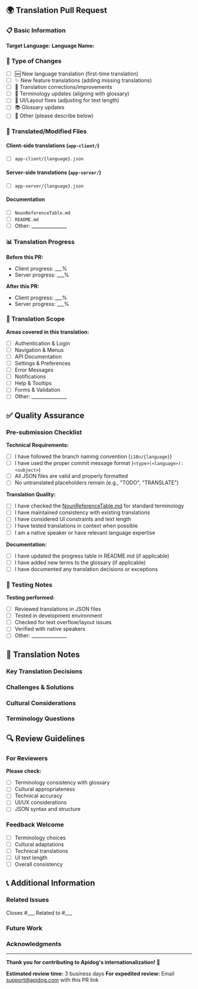 ## 🌍 Translation Pull Request

### 📋 Basic Information

**Target Language:** <!-- e.g., ja-JP, es-ES, fr-FR -->
**Language Name:** <!-- e.g., Japanese, Spanish, French -->

### 🔄 Type of Changes
<!-- Select all that apply by putting an 'x' in the brackets -->
- [ ] 🆕 New language translation (first-time translation)
- [ ] ✨ New feature translations (adding missing translations)
- [ ] 🔧 Translation corrections/improvements
- [ ] 📝 Terminology updates (aligning with glossary)
- [ ] 🎨 UI/Layout fixes (adjusting for text length)
- [ ] 📚 Glossary updates
- [ ] 🔗 Other (please describe below)

### 📁 Translated/Modified Files
<!-- List all files that were translated or modified -->
#### Client-side translations (`app-client/`)
- [ ] `app-client/{language}.json`

#### Server-side translations (`app-server/`)
- [ ] `app-server/{language}.json`

#### Documentation
- [ ] `NounReferenceTable.md`
- [ ] `README.md`
- [ ] Other: _______________

### 📊 Translation Progress
**Before this PR:**
- Client progress: ___%
- Server progress: ___%

**After this PR:**
- Client progress: ___%
- Server progress: ___%

### 🎯 Translation Scope
<!-- Describe what sections/features were translated -->
**Areas covered in this translation:**
- [ ] Authentication & Login
- [ ] Navigation & Menus
- [ ] API Documentation
- [ ] Settings & Preferences
- [ ] Error Messages
- [ ] Notifications
- [ ] Help & Tooltips
- [ ] Forms & Validation
- [ ] Other: _______________

## ✅ Quality Assurance

### Pre-submission Checklist
**Technical Requirements:**
- [ ] I have followed the branch naming convention (`i18n/{language}`)
- [ ] I have used the proper commit message format (`<type>(<language>): <subject>`)
- [ ] All JSON files are valid and properly formatted
- [ ] No untranslated placeholders remain (e.g., "TODO", "TRANSLATE")

**Translation Quality:**
- [ ] I have checked the [NounReferenceTable.md](../NounReferenceTable.md) for standard terminology
- [ ] I have maintained consistency with existing translations
- [ ] I have considered UI constraints and text length
- [ ] I have tested translations in context when possible
- [ ] I am a native speaker or have relevant language expertise

**Documentation:**
- [ ] I have updated the progress table in README.md (if applicable)
- [ ] I have added new terms to the glossary (if applicable)
- [ ] I have documented any translation decisions or exceptions

### 🧪 Testing Notes
<!-- Describe any testing you've done -->
**Testing performed:**
- [ ] Reviewed translations in JSON files
- [ ] Tested in development environment
- [ ] Checked for text overflow/layout issues
- [ ] Verified with native speakers
- [ ] Other: _______________

## 📝 Translation Notes

### Key Translation Decisions
<!-- Explain any important translation choices or cultural adaptations -->

### Challenges & Solutions
<!-- Describe any translation challenges and how you addressed them -->

### Cultural Considerations
<!-- Note any cultural adaptations made for the target audience -->

### Terminology Questions
<!-- List any terms you're unsure about or need review -->

## 🔍 Review Guidelines

### For Reviewers
**Please check:**
- [ ] Terminology consistency with glossary
- [ ] Cultural appropriateness
- [ ] Technical accuracy
- [ ] UI/UX considerations
- [ ] JSON syntax and structure

### Feedback Welcome
<!-- Specify areas where you'd particularly like feedback -->
- [ ] Terminology choices
- [ ] Cultural adaptations
- [ ] Technical translations
- [ ] UI text length
- [ ] Overall consistency

## 📞 Additional Information

### Related Issues
<!-- Link any related GitHub issues -->
Closes #___
Related to #___

### Future Work
<!-- Note any follow-up work needed -->

### Acknowledgments
<!-- Credit any collaborators or reviewers -->

---

**Thank you for contributing to Apidog's internationalization! 🌟**

**Estimated review time:** 3 business days
**For expedited review:** Email support@apidog.com with this PR link 